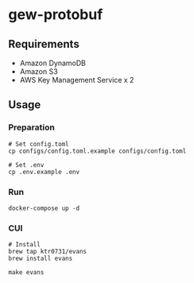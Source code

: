 # gew-protobuf

## Requirements
- Amazon DynamoDB
- Amazon S3
- AWS Key Management Service x 2

## Usage

### Preparation

```
# Set config.toml
cp configs/config.toml.example configs/config.toml

# Set .env
cp .env.example .env
```

### Run

```
docker-compose up -d
```

### CUI

```
# Install
brew tap ktr0731/evans
brew install evans

make evans
```
